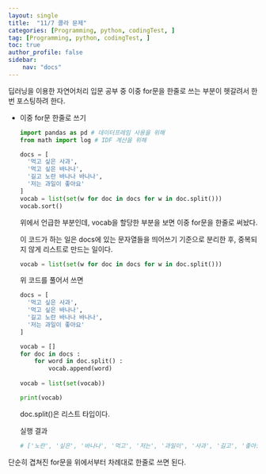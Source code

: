 ```yaml
---
layout: single
title:  "11/7 콜라 문제"
categories: [Programming, python, codingTest, ]
tag: [Programming, python, codingTest, ]
toc: true
author_profile: false
sidebar:
    nav: "docs"
---
```


 딥러닝을 이용한 자연어처리 입문 공부 중 이중 for문을 한줄로 쓰는 부분이 헷갈려서 한번 포스팅하려 한다.

* 이중 for문 한줄로 쓰기

  ```python
  import pandas as pd # 데이터프레임 사용을 위해
  from math import log # IDF 계산을 위해
  
  docs = [
    '먹고 싶은 사과',
    '먹고 싶은 바나나',
    '길고 노란 바나나 바나나',
    '저는 과일이 좋아요'
  ] 
  vocab = list(set(w for doc in docs for w in doc.split()))
  vocab.sort()
  
  ```

  위에서 언급한 부분인데, vocab을 할당한 부분을 보면 이중 for문을 한줄로 써놨다.

  이 코드가 하는 일은 docs에 있는 문자열들을 띄어쓰기 기준으로 분리한 후, 중복되지 않게 리스트로 만드는 일이다.

  ```python
  vocab = list(set(w for doc in docs for w in doc.split()))
  ```

  위 코드를 풀어서 쓰면

  ```python
  docs = [
    '먹고 싶은 사과',
    '먹고 싶은 바나나',
    '길고 노란 바나나 바나나',
    '저는 과일이 좋아요'
  ] 
  
  vocab = []
  for doc in docs :
      for word in doc.split() :
          vocab.append(word)
          
  vocab = list(set(vocab))
  
  print(vocab)
  ```

  doc.split()은 리스트 타입이다.

  

  실행 결과

  ```python
  # ['노란', '싶은', '바나나', '먹고', '저는', '과일이', '사과', '길고', '좋아요']
  ```

  

단순히 겹쳐진 for문을 위에서부터 차례대로 한줄로 쓰면 된다.